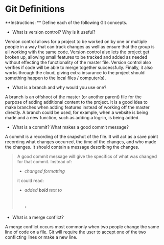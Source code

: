 # Git Definitions

**Instructions: ** Define each of the following Git concepts.

* What is version control?  Why is it useful?

Version control allows for a project to be worked on by one or multiple people in a way that can track changes as well as ensure that the group is all working with the same code. Version control also lets the project get broken up, allowing small features to be tracked and added as needed without effecting the functionality of the master file. Version control also verifies if code will be able to merge together successfully. Finally, it also works through the cloud, giving extra insurance to the project should something happen to the local files / computer(s).

* What is a branch and why would you use one?

A branch is an offshoot of the master (or another parent) file for the purpose of adding additional content to the project. It is a good idea to make branches when adding features instead of working off the master directly. A branch could be used, for example, when a website is being made and a new function, such as adding a log-in, is being added.

* What is a commit? What makes a good commit message?

A commit is a recording of the snapshot of the file. It will act as a save point recording what changes occurred, the time of the changes, and who made the changes. It should contain a message describing the changes.

> A good commit message will give the specifics of what was changed for that commit.
> Instead of:
>
> * *changed formatting*
>
> it could read:
>
> * *added **bold** text to <h2>*.

* What is a merge conflict?

A merge conflict occurs most commonly when two people change the same line of code on a file. Git will require the user to accept one of the two conflicting lines or make a new line.
